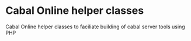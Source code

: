 # Cabal Online helper classes
Cabal Online helper classes to faciliate building of cabal server tools using PHP
